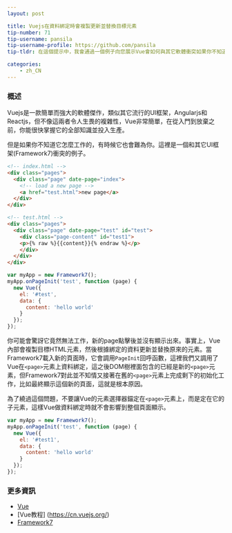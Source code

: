 ```yaml
---
layout: post

title: Vuejs在資料綁定時會複製更新並替換目標元素
tip-number: 71
tip-username: pansila
tip-username-profile: https://github.com/pansila
tip-tldr: 在這個提示中，我會通過一個例子向您展示Vue會如何與其它軟體衝突如果你不知道這一點。

categories:
    - zh_CN
---
```


### 概述

Vuejs是一款簡單而強大的軟體傑作，類似其它流行的UI框架，Angularjs和Reactjs，但不像這兩者令人生畏的複雜性，Vue非常簡單，在從入門到放棄之前，你能很快掌握它的全部知識並投入生產。

但是如果你不知道它怎麼工作的，有時候它也會難為你。這裡是一個和其它UI框架(Framework7)衝突的例子。

```html
<!-- index.html -->
<div class="pages">
  <div class="page" date-page="index">
    <!-- load a new page -->
    <a href="test.html">new page</a>
  </div>
</div>

<!-- test.html -->
<div class="pages">
  <div class="page" date-page="test" id="test">
    <div class="page-content" id="test1">
    <p>{% raw %}{{content}}{% endraw %}</p>
    </div>
  </div>
</div>
```

```js
var myApp = new Framework7();
myApp.onPageInit('test', function (page) {
  new Vue({
    el: '#test',
    data: {
      content: 'hello world'
    }
  });
});
```

你可能會驚訝它竟然無法工作，新的page點擊後並沒有顯示出來。事實上，Vue內部會複製目標HTML元素，然後根據綁定的資料更新並替換原來的元素。當Framework7載入新的頁面時，它會調用`PageInit`回呼函數，這裡我們又調用了Vue在`<page>`元素上資料綁定，這之後DOM樹裡面包含的已經是新的`<page>`元素，但Framework7對此並不知情又接著在舊的`<page>`元素上完成剩下的初始化工作，比如最終顯示這個新的頁面，這就是根本原因。

為了繞過這個問題，不要讓Vue的元素選擇器錨定在`<page>`元素上，而是定在它的子元素，這樣Vue做資料綁定時就不會影響到整個頁面顯示。

```js
var myApp = new Framework7();
myApp.onPageInit('test', function (page) {
  new Vue({
    el: '#test1',
    data: {
      content: 'hello world'
    }
  });
});
```

### 更多資訊

- [Vue](https://github.com/Vuejs/Vue)
- [Vue教程] (https://cn.vuejs.org/)
- [Framework7](https://framework7.io/)
